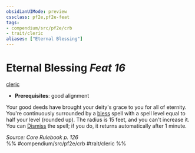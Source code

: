 ```yaml
---
obsidianUIMode: preview
cssclass: pf2e,pf2e-feat
tags:
- compendium/src/pf2e/crb
- trait/cleric
aliases: ["Eternal Blessing"]
---
```

# Eternal Blessing  *Feat 16*  
[cleric](../../Rules/traits/cleric.md)  

- **Prerequisites**: good alignment

Your good deeds have brought your deity's grace to you for all of eternity. You're continuously surrounded by a [bless](../spells/bless.md) spell with a spell level equal to half your level (rounded up). The radius is 15 feet, and you can't increase it. You can [Dismiss](../../Rules/actions/dismiss.md) the spell; if you do, it returns automatically after 1 minute.

*Source: Core Rulebook p. 126*  
%% #compendium/src/pf2e/crb #trait/cleric %%